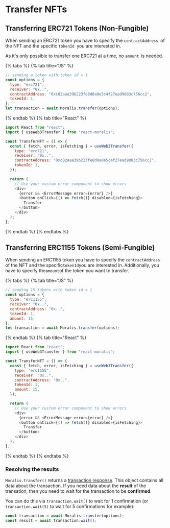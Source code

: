 # Transfer NFTs

## Transferring ERC721 Tokens (Non-Fungible)

When sending an ERC721 token you have to specify the `contractAddress `of the NFT and the specific `tokenId `you are interested in.

As it's only possible to transfer one ERC721 at a time, no `amount `is needed.

{% tabs %}
{% tab title="JS" %}

```javascript
// sending a token with token id = 1
const options = {
  type: "erc721",
  receiver: "0x..",
  contractAddress: "0xc02aaa39b223fe8d0a0e5c4f27ead9083c756cc2",
  tokenId: 1,
};
let transaction = await Moralis.transfer(options);
```

{% endtab %}
{% tab title="React" %}

```javascript
import React from "react";
import { useWeb3Transfer } from "react-moralis";

const TransferNFT = () => {
  const { fetch, error, isFetching } = useWeb3Transfer({
    type: "erc721",
    receiver: "0x..",
    contractAddress: "0xc02aaa39b223fe8d0a0e5c4f27ead9083c756cc2",
    tokenId: 1,
  });

  return (
    // Use your custom error component to show errors
    <div>
      {error && <ErrorMessage error={error} />}
      <button onClick={() => fetch()} disabled={isFetching}>
        Transfer
      </button>
    </div>
  );
};
```

{% endtab %}
{% endtabs %}

## Transferring ERC1155 Tokens (Semi-Fungible)

When sending an ERC1155 token you have to specify the `contractAddress `of the NFT and the specific`tokenId`you are interested in. Additionally, you have to specify the`amount`of the token you want to transfer.

{% tabs %}
{% tab title="JS" %}

```javascript
// sending 15 tokens with token id = 1
const options = {
  type: "erc1155",
  receiver: "0x..",
  contractAddress: "0x..",
  tokenId: 1,
  amount: 15,
};
let transaction = await Moralis.transfer(options);
```

{% endtab %}
{% tab title="React" %}

```javascript
import React from "react";
import { useWeb3Transfer } from "react-moralis";

const TransferNFT = () => {
  const { fetch, error, isFetching } = useWeb3Transfer({
    type: "erc1155",
    receiver: "0x..",
    contractAddress: "0x..",
    tokenId: 1,
    amount: 15,
  });

  return (
    // Use your custom error component to show errors
    <div>
      {error && <ErrorMessage error={error} />}
      <button onClick={() => fetch()} disabled={isFetching}>
        Transfer
      </button>
    </div>
  );
};
```

{% endtab %}
{% endtabs %}

### Resolving the results

`Moralis.transfer()` returns a [transaction response](https://docs.ethers.io/v5/api/providers/types/#providers-TransactionResponse). This object contains all data about the transaction. If you need data about the **result** of the transation, then you need to wait for the transaction to be **confirmed**.

You can do this via `transaction.wait()` to wait for 1 confirmation (or `transaction.wait(5)` to wait for 5 confirmations for example):

```javascript
const transaction = await Moralis.transfer(options);
const result = await transaction.wait();
```